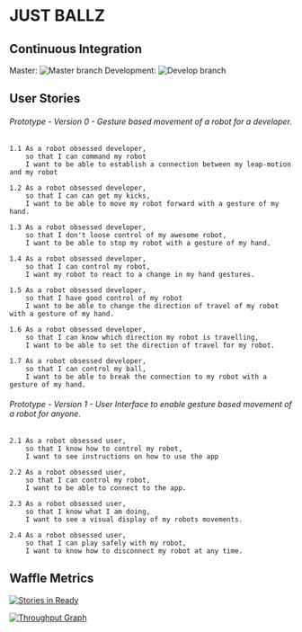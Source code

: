 JUST BALLZ
============

Continuous Integration
--------------------------
Master: ![Master branch](https://travis-ci.org/ALRW/just_ballz.svg?branch=master)
Development: ![Develop branch](https://travis-ci.org/ALRW/just_ballz.svg?branch=develop)

User Stories
----------------

###### Prototype - Version 0 - Gesture based movement of a robot for a developer.
```
1.1 As a robot obsessed developer,
    so that I can command my robot
    I want to be able to establish a connection between my leap-motion and my robot

1.2 As a robot obsessed developer,
    so that I can can get my kicks,
    I want to be able to move my robot forward with a gesture of my hand.

1.3 As a robot obsessed developer,
    so that I don't loose control of my awesome robot,
    I want to be able to stop my robot with a gesture of my hand.

1.4 As a robot obsessed developer,
    so that I can control my robot,
    I want my robot to react to a change in my hand gestures.

1.5 As a robot obsessed developer,
    so that I have good control of my robot
    I want to be able to change the direction of travel of my robot with a gesture of my hand.

1.6 As a robot obsessed developer,
    so that I can know which direction my robot is travelling,
    I want to be able to set the direction of travel for my robot.

1.7 As a robot obsessed developer,
    so that I can control my ball,
    I want to be able to break the connection to my robot with a gesture of my hand.
```
###### Prototype - Version 1 - User Interface to enable gesture based movement of a robot for anyone.
```
2.1 As a robot obsessed user,
    so that I know how to control my robot,
    I want to see instructions on how to use the app

2.2 As a robot obsessed user,
    so that I can control my robot,
    I want to be able to connect to the app.

2.3 As a robot obsessed user,
    so that I know what I am doing,
    I want to see a visual display of my robots movements.

2.4 As a robot obsessed user,
    so that I can play safely with my robot,
    I want to know how to disconnect my robot at any time.
```
Waffle Metrics
--------------
[![Stories in Ready](https://badge.waffle.io/ALRW/just_ballz.png?label=ready&title=Ready)](https://waffle.io/ALRW/just_ballz)

[![Throughput Graph](https://graphs.waffle.io/ALRW/just_ballz/throughput.svg)](https://waffle.io/ALRW/just_ballz/metrics)
